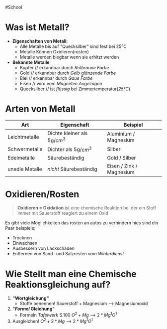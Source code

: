 #School 
# Was ist Metall?
- **Eigenschaften von Metall:**
	- Alle Metalle bis auf "Quecksilber" sind fest bei 25°C 
	- Metalle Können Oxidieren(rosten)
	- Metalle werden biegbar wenn sie erhitzt werden
- **Bekannte Metalle**
	- Kupfer // erkannbar durch _Rotbraune Farbe_
	- Gold // erkannbar durch _Gelb glänzende Farbe_
	- Blei // erkennbar durch _Gaue Farbe_
	- Eisen // wird vom _Magneten Angezogen_
	- Quecksilber // ist _flüssig_ bei Zimmertemperatur(_25°C_)

# Arten von Metall

| Art            | Eigenschaft                  | Beispiel                 |
| -------------- | ---------------------------- | ------------------------ |
| Leichtmetalle  | Dichte kleiner als 5g/$cm^3$ | Aluminium / Magnesium    |
| Schwermetalle  | Dichter als 5g/$cm^3$        | Silber                   |
| Edelmetalle    | Säurebeständig               | Gold / Silber            |
| unedle Metalle | _nicht_ Säurebeständig       | Eisen / Zink / Magnesium |

# Oxidieren/Rosten
>  **Oxidieren = Oxidation** ist eine chemische Reaktion bei der ein Stoff immer mit Sauerstoff reagiert zu einem Oxid 

Es gibt viele Möglichkeiten das rosten an autos zu verhindern hies sind ein Paar beispiele:
- Trocknen
-  Einwachsen
- Ausbessern von Lackschäden
- Entfernen von Sand- und Salzresten _vom Winterdienst_

# Wie Stellt man eine Chemische Reaktionsgleichung auf?
1. **"Wortgleichung"**
	- Stoffe benennen!
	Sauerstoff + Magnesium --> Magnesiumoxid
2. **"_Formel_ Gleichung"**
	- Formeln _Tafelwerk_ S.100
	$O^2+Mg$ --> $2*Mg^1O^1$  
3. Ausgleichen!
	$O^2+2*Mg$ --> $2*Mg^1O^1$